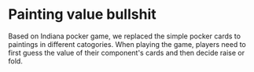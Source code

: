 # Painting value bullshit
Based on Indiana pocker game, we replaced the simple pocker cards to paintings in different catogories.
When playing the game, players need to first guess the value of their component's cards and then decide raise or fold.
